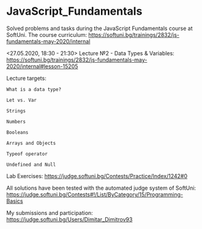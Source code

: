 # JavaScript_Fundamentals
 Solved problems and tasks during the JavaScript Fundamentals course at SoftUni. The course curriculum: https://softuni.bg/trainings/2832/js-fundamentals-may-2020/internal
 
 <27.05.2020, 18:30 - 21:30> Lecture №2 - Data Types & Variables:
 https://softuni.bg/trainings/2832/js-fundamentals-may-2020/internal#lesson-15205

 Lecture targets:
 
    What is a data type?
    
    Let vs. Var
    
    Strings
    
    Numbers
    
    Booleans
    
    Arrays and Objects
    
    Typeof operator
    
    Undefined and Null

 Lab Exercises:
 https://judge.softuni.bg/Contests/Practice/Index/1242#0

 All solutions have been tested with the automated judge system of SoftUni:
 https://judge.softuni.bg/Contests#!/List/ByCategory/15/Programming-Basics

 My submissions and participation:
 https://judge.softuni.bg/Users/Dimitar_Dimitrov93
